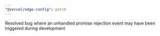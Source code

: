 ```yaml
---
"@vercel/edge-config": patch
---
```


Resolved bug where an unhandled promise rejection event may have been triggered during development
